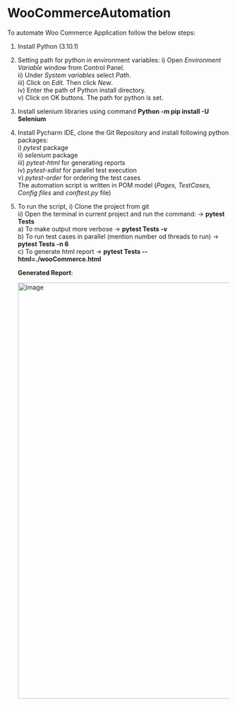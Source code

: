 # WooCommerceAutomation
To automate Woo Commerce Application follow the below steps:
1. Install Python (3.10.1) 
2. Setting path for python in environment variables: 
    i)  Open _Environment Variable_ window from Control Panel.     
    ii) Under _System variables_ select _Path_.         
    iii) Click on _Edit_. Then click _New_.         
    iv) Enter the path of Python install directory.         
    v) Click on OK buttons. The path for python is set.         
3. Install selenium libraries using command **Python -m pip install -U Selenium**
4. Install Pycharm IDE, clone the Git Repository and install following python packages:     
    i)   _pytest_ package               
    ii)  _selenium_ package             
    iii) _pytest-html_ for generating reports         
    iv) _pytest-xdist_ for parallel test execution           
    v)  _pytest-order_ for ordering the test cases                  
    The automation script is written in POM model (_Pages, TestCases, Config files_ and _conftest.py_ file)
5. To run the script, 
   i) Clone the project from git                
   ii) Open the terminal in current project and run the command: -> **pytest Tests**                                       
      a) To make output more verbose -> **pytest Tests -v**                     
      b) To run test cases in parallel (mention number od threads to run) -> **pytest Tests -n 6**                      
      c) To generate html report -> **pytest Tests --html=./wooCommerce.html**                          
     
     
     **Generated Report**:
     
     <img width="941" alt="image" src="https://github.com/anu-baby97/WooCommerceAutomation/assets/69788070/7c51a556-5a82-4f69-a238-f362732f9f37">
